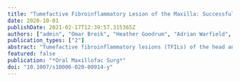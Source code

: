 ```yaml
---
title: "Tumefactive Fibroinflammatory Lesion of the Maxilla: Successful Resection and Microvascular Reconstruction after Failed Medical Therapy"
date: 2020-10-01
publishDate: 2021-02-17T12:39:57.315365Z
authors: ["admin", "Omar Breik", "Heather Goodrum", "Adrian Warfield", "Timothy Bates", "Benjamin Rhodes", "Timothy Martin"]
publication_types: ["2"]
abstract: "Tumefactive fibroinflammatory lesions (TFILs) of the head and neck are rare and benign but locally aggressive lesions. The etiology and pathogenesis of these lesions are unknown. Medical management is regarded the first line of treatment. Surgical management has been rarely reported for head and neck lesions. A 51-year-old female presented with a 6-month history of left facial swelling and pain that subsequently developed into progressive inframalar hollowing and asymmetry. Biopsies confirmed tumefactive fibroinflammatory lesion of the maxilla. Initial treatment with high-dose steroids led to temporary partial involution; however, symptoms progressed. Cyclophosphamide and then rituximab were commenced, with minimal response. Imaging showed progression toward the infratemporal fossa. The patient subsequently underwent a resection and microvascular free flap reconstruction This patient had a successful surgical outcome and resolution of serum inflammatory markers with no evidence of recurrence after 18month follow-up. A multidisciplinary approach is crucial to ensure a pragmatic patient-specific management plan is developed. Surgical resection and reconstruction can be successful in these lesions and should be considered if medical therapy has failed."
featured: false
publication: "*Oral Maxillofac Surg*"
doi: "10.1007/s10006-020-00914-y"
---
```


